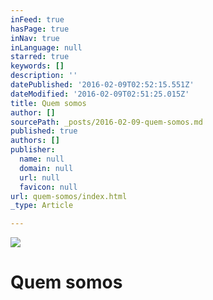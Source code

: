 ```yaml
---
inFeed: true
hasPage: true
inNav: true
inLanguage: null
starred: true
keywords: []
description: ''
datePublished: '2016-02-09T02:52:15.551Z'
dateModified: '2016-02-09T02:51:25.015Z'
title: Quem somos
author: []
sourcePath: _posts/2016-02-09-quem-somos.md
published: true
authors: []
publisher:
  name: null
  domain: null
  url: null
  favicon: null
url: quem-somos/index.html
_type: Article

---
```

![](https://the-grid-user-content.s3-us-west-2.amazonaws.com/8f7e47ae-f335-4ee8-831f-9e415e983a72.png)

# Quem somos
